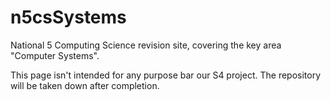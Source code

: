 # n5csSystems
National 5 Computing Science revision site, covering the key area "Computer Systems".

This page isn't intended for any purpose bar our S4 project. The repository will be taken down after completion.
